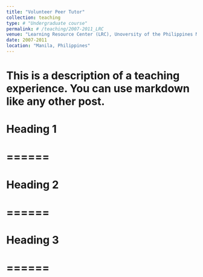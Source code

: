 ```yaml
---
title: "Volunteer Peer Tutor"
collection: teaching
type: # "Undergraduate course"
permalink: # /teaching/2007-2011_LRC
venue: "Learning Resource Center (LRC), Unoversity of the Philippines Manila"
date: 2007-2011
location: "Manila, Philippines"
---
```


# This is a description of a teaching experience. You can use markdown like any other post.

# Heading 1
# ======

# Heading 2
# ======

# Heading 3
# ======
